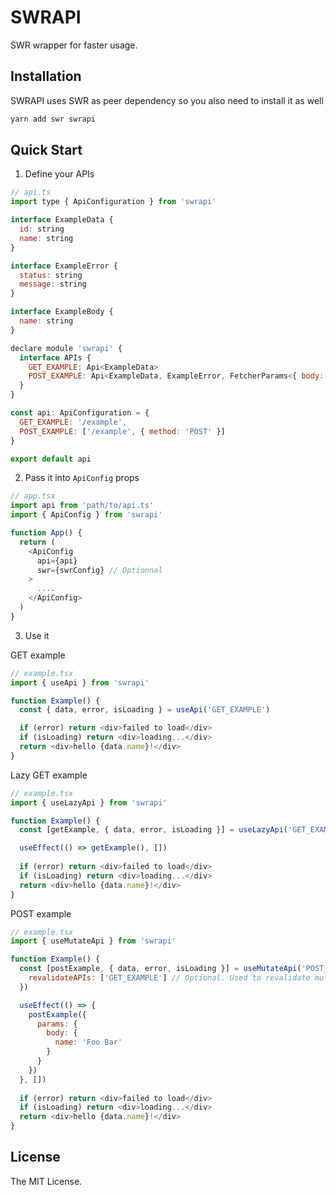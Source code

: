 # SWRAPI
SWR wrapper for faster usage.

## Installation
SWRAPI uses SWR as peer dependency so you also need to install it as well
```bash
yarn add swr swrapi
```

## Quick Start

1. Define your APIs
```js
// api.ts
import type { ApiConfiguration } from 'swrapi'

interface ExampleData {
  id: string
  name: string
}

interface ExampleError {
  status: string
  message: string
}

interface ExampleBody {
  name: string
}

declare module 'swrapi' {
  interface APIs {
    GET_EXAMPLE: Api<ExampleData>
    POST_EXAMPLE: Api<ExampleData, ExampleError, FetcherParams<{ body: ExampleBody }>>
  }
}

const api: ApiConfiguration = {
  GET_EXAMPLE: '/example',
  POST_EXAMPLE: ['/example', { method: 'POST' }]
}

export default api
```

2. Pass it into `ApiConfig` props
```js
// app.tsx
import api from 'path/to/api.ts'
import { ApiConfig } from 'swrapi'

function App() {
  return (
    <ApiConfig 
      api={api} 
      swr={swrConfig} // Optionnal
    >
      ....
    </ApiConfig>
  ) 
}
```

3. Use it

GET example
```js
// example.tsx
import { useApi } from 'swrapi'

function Example() {
  const { data, error, isLoading } = useApi('GET_EXAMPLE')

  if (error) return <div>failed to load</div>
  if (isLoading) return <div>loading...</div>
  return <div>hello {data.name}!</div>
}
```

Lazy GET example
```js
// example.tsx
import { useLazyApi } from 'swrapi'

function Example() {
  const [getExample, { data, error, isLoading }] = useLazyApi('GET_EXAMPLE')

  useEffect(() => getExample(), [])
  
  if (error) return <div>failed to load</div>
  if (isLoading) return <div>loading...</div>
  return <div>hello {data.name}!</div>
}
```

POST example
```js
// example.tsx
import { useMutateApi } from 'swrapi'

function Example() {
  const [postExample, { data, error, isLoading }] = useMutateApi('POST_EXAMPLE', {
    revalidateAPIs: ['GET_EXAMPLE'] // Optional. Used to revalidate multiple active APIs
  })

  useEffect(() => {
    postExample({
      params: {
        body: {
          name: 'Foo Bar'
        }
      }
    })
  }, [])
  
  if (error) return <div>failed to load</div>
  if (isLoading) return <div>loading...</div>
  return <div>hello {data.name}!</div>
}
```

## License
The MIT License.
